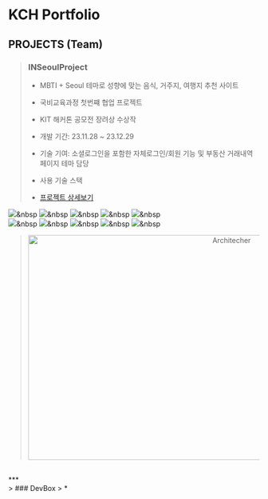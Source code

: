 # KCH Portfolio

## PROJECTS (Team)
> ### INSeoulProject
> * MBTI + Seoul 테마로 성향에 맞는 음식, 거주지, 여행지 추천 사이트
> * 국비교육과정 첫번쨰 협업 프로젝트
> * KIT 해커톤 공모전 장려상 수상작
> * 개발 기간: 23.11.28 ~ 23.12.29
> * 기술 기여: 소셜로그인을 포함한 자체로그인/회원 기능 및 부동산 거래내역 페이지 테마 담당
> * 사용 기술 스택
> 
> * [프로젝트 상세보기](https://github.com/Tomneng/INSeoulProject)
> <div align="center">
  <img src="https://img.shields.io/badge/java-007396.svg?style=for-the-badge&logo=java&logoColor=white" />&nbsp
  <img src="https://img.shields.io/badge/Spring-6DB33F.svg?style=for-the-badge&logo=spring&logoColor=white" />&nbsp
  <img src="https://img.shields.io/badge/Spring Security-6DB33F.svg?style=for-the-badge&logo=spring-security&logoColor=white" />&nbsp
  <img src="https://img.shields.io/badge/JavaScript-F7DF1E.svg?style=for-the-badge&logo=javascript&logoColor=black" />&nbsp
  <img src="https://img.shields.io/badge/Thymeleaf-005F0F.svg?style=for-the-badge&logo=thymeleaf&logoColor=white" />&nbsp
  <br>
  <img src="https://img.shields.io/badge/css3-1572B6.svg?style=for-the-badge&logo=css3&logoColor=white" />&nbsp
  <img src="https://img.shields.io/badge/HTML5-E34F26.svg?style=for-the-badge&logo=html5&logoColor=white" />&nbsp
  <img src="https://img.shields.io/badge/jQuery-0769AD.svg?style=for-the-badge&logo=jquery&logoColor=white" />&nbsp
  <img src="https://img.shields.io/badge/MySQL-4479A1.svg?style=for-the-badge&logo=mysql&logoColor=white" />&nbsp
  <img src="https://img.shields.io/badge/MyBatis-1F232A.svg?style=for-the-badge&logo=mybatis&logoColor=white" />&nbsp
</div>

> <div align="center">
> <img src="https://github.com/Tomneng/portfolio/assets/151795437/e1e8b180-ed3b-44ee-b2fc-40a11a053d8e" width="800px" height="450px" alt="Architecher"></img><br/>  
> </div>
<br>
***
<br>
> ### DevBox
> * 

